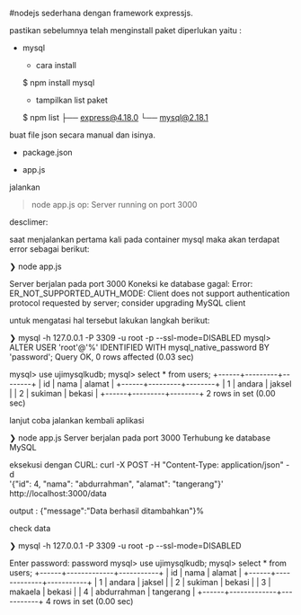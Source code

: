 #nodejs sederhana dengan framework expressjs.

pastikan sebelumnya telah menginstall paket diperlukan yaitu :

- mysql

    - cara install

    $ npm install mysql

    - tampilkan list paket
    
    $ npm list
    ├── express@4.18.0
    └── mysql@2.18.1


buat file json secara manual dan isinya.

- package.json

- app.js


jalankan
> node app.js
    op:
    Server running on port 3000


desclimer:

saat menjalankan pertama kali pada container mysql maka akan terdapat error sebagai berikut:

❯ node app.js

Server berjalan pada port 3000
Koneksi ke database gagal:  Error: ER_NOT_SUPPORTED_AUTH_MODE: Client does not support authentication protocol requested by server; consider upgrading MySQL client

untuk mengatasi hal tersebut lakukan langkah berikut:

❯ mysql -h 127.0.0.1 -P 3309 -u root -p --ssl-mode=DISABLED
mysql> ALTER USER 'root'@'%' IDENTIFIED WITH mysql_native_password BY 'password';
Query OK, 0 rows affected (0.03 sec)

mysql> use ujimysqlkudb;
mysql> select * from users;
+------+---------+--------+
| id   | nama    | alamat |
+------+---------+--------+
|    1 | andara  | jaksel |
|    2 | sukiman | bekasi |
+------+---------+--------+
2 rows in set (0.00 sec)




lanjut coba jalankan kembali aplikasi

❯ node app.js
Server berjalan pada port 3000
Terhubung ke database MySQL

eksekusi dengan CURL:
curl -X POST -H "Content-Type: application/json" -d \
'{"id": 4, "nama": "abdurrahman", "alamat": "tangerang"}' \
http://localhost:3000/data

output :
{"message":"Data berhasil ditambahkan"}%





check data

❯ mysql -h 127.0.0.1 -P 3309 -u root -p --ssl-mode=DISABLED

Enter password: password
mysql> use ujimysqlkudb;
mysql> select * from users;
+------+-------------+-----------+
| id   | nama        | alamat    |
+------+-------------+-----------+
|    1 | andara      | jaksel    |
|    2 | sukiman     | bekasi    |
|    3 | makaela     | bekasi    |
|    4 | abdurrahman | tangerang |
+------+-------------+-----------+
4 rows in set (0.00 sec)

